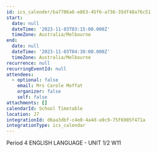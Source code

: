 ```yaml
---
id: ics_calender/ba7706a6-e863-45f6-a736-35df48a76c51
start:
  date: null
  dateTime: '2023-11-03T03:15:00.000Z'
  timeZone: Australia/Melbourne
end:
  date: null
  dateTime: '2023-11-03T04:30:00.000Z'
  timeZone: Australia/Melbourne
recurrence: null
recurringEventId: null
attendees:
  - optional: false
    email: Mrs Carole Moffat
    organizer: false
    self: false
attachments: []
calendarId: School Timetable
location: J7
integrationId: d6aa3dbf-c4e0-4a4d-a9c9-75f6905f471a
integrationType: ics_calendar
---
```

Period 4
ENGLISH LANGUAGE - UNIT 1/2 W11